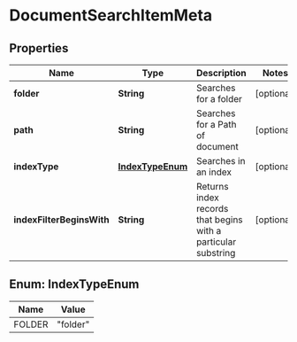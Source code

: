 

# DocumentSearchItemMeta


## Properties

| Name | Type | Description | Notes |
|------------ | ------------- | ------------- | -------------|
|**folder** | **String** | Searches for a folder |  [optional] |
|**path** | **String** | Searches for a Path of document |  [optional] |
|**indexType** | [**IndexTypeEnum**](#IndexTypeEnum) | Searches in an index |  [optional] |
|**indexFilterBeginsWith** | **String** | Returns index records that begins with a particular substring |  [optional] |



## Enum: IndexTypeEnum

| Name | Value |
|---- | -----|
| FOLDER | &quot;folder&quot; |



